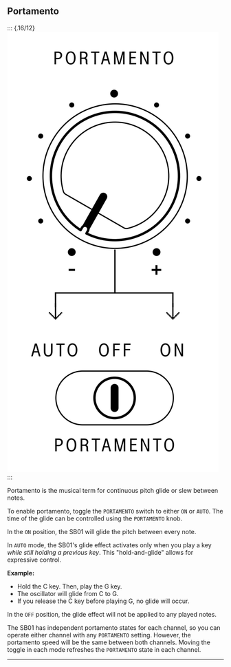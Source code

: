 ## Portamento

<article>

::: {.16/12}
![FIGURE 1.12](assets/sb01-portamento-bw.svg)
:::

Portamento is the musical term for continuous pitch glide or slew between notes.

To enable portamento, toggle the `PORTAMENTO` switch to either `ON` or `AUTO`. The time of the glide can be controlled using the `PORTAMENTO` knob.

In the `ON` position, the SB01 will glide the pitch between every note. 

In `AUTO` mode, the SB01's glide effect activates only when you play a key *while still holding a previous key*. This "hold-and-glide" allows for expressive control.

**Example:**

* Hold the C key. Then, play the G key.
* The oscillator will glide from C to G.
* If you release the C key before playing G, no glide will occur.

In the `OFF` position, the glide effect will not be applied to any played notes.

The SB01 has independent portamento states for each channel, so you can operate either channel with any `PORTAMENTO` setting. However, the portamento speed will be the same between both channels. Moving the toggle in each mode refreshes the `PORTAMENTO` state in each channel.

</article>

---
